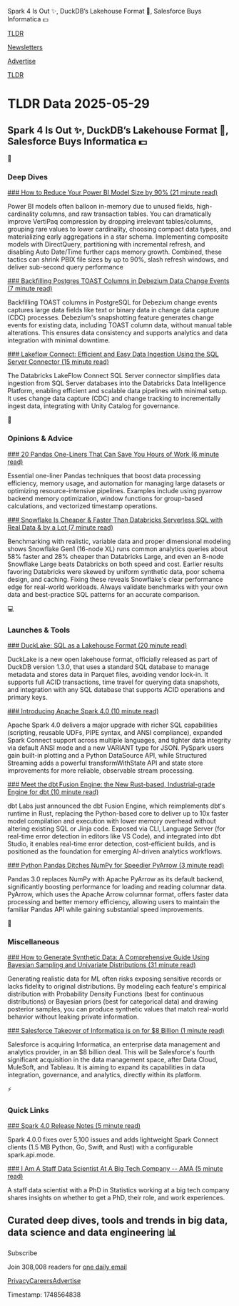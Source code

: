 Spark 4 Is Out ✨, DuckDB’s Lakehouse Format 🦆, Salesforce Buys Informatica 💵

[TLDR](/)

[Newsletters](/newsletters)

[Advertise](https://advertise.tldr.tech/)

[TLDR](/)

# TLDR Data 2025-05-29

## Spark 4 Is Out ✨, DuckDB’s Lakehouse Format 🦆, Salesforce Buys Informatica 💵

📱

### Deep Dives

[### How to Reduce Your Power BI Model Size by 90% (21 minute read)](https://towardsdatascience.com/how-to-reduce-your-power-bi-model-size-by-90/?utm_source=tldrdata)

Power BI models often balloon in-memory due to unused fields, high-cardinality columns, and raw transaction tables. You can dramatically improve VertiPaq compression by dropping irrelevant tables/columns, grouping rare values to lower cardinality, choosing compact data types, and materializing early aggregations in a star schema. Implementing composite models with DirectQuery, partitioning with incremental refresh, and disabling Auto Date/Time further caps memory growth. Combined, these tactics can shrink PBIX file sizes by up to 90%, slash refresh windows, and deliver sub-second query performance

[### Backfilling Postgres TOAST Columns in Debezium Data Change Events (7 minute read)](https://www.morling.dev/blog/backfilling-postgres-toast-columns-debezium-change-events/?utm_source=tldrdata)

Backfilling TOAST columns in PostgreSQL for Debezium change events captures large data fields like text or binary data in change data capture (CDC) processes. Debezium's snapshotting feature generates change events for existing data, including TOAST column data, without manual table alterations. This ensures data consistency and supports analytics and data integration with minimal downtime.

[### Lakeflow Connect: Efficient and Easy Data Ingestion Using the SQL Server Connector (15 minute read)](https://www.databricks.com/blog/lakeflow-connect-efficient-and-easy-data-ingestion-using-sql-server-connector?utm_source=tldrdata)

The Databricks LakeFlow Connect SQL Server connector simplifies data ingestion from SQL Server databases into the Databricks Data Intelligence Platform, enabling efficient and scalable data pipelines with minimal setup. It uses change data capture (CDC) and change tracking to incrementally ingest data, integrating with Unity Catalog for governance.

🚀

### Opinions & Advice

[### 20 Pandas One-Liners That Can Save You Hours of Work (6 minute read)](https://www.nb-data.com/p/20-pandas-one-liners-that-can-save?utm_source=tldrdata)

Essential one-liner Pandas techniques that boost data processing efficiency, memory usage, and automation for managing large datasets or optimizing resource-intensive pipelines. Examples include using pyarrow backend memory optimization, window functions for group-based calculations, and vectorized timestamp operations.

[### Snowflake Is Cheaper & Faster Than Databricks Serverless SQL with Real Data & by a Lot (7 minute read)](https://medium.com/@nickakincilar/snowflake-is-cheaper-faster-than-databricks-serverless-with-real-data-by-a-lot-dc2fe021838a?utm_source=tldrdata)

Benchmarking with realistic, variable data and proper dimensional modeling shows Snowflake Gen1 (16-node XL) runs common analytics queries about 58% faster and 28% cheaper than Databricks Large, and even an 8-node Snowflake Large beats Databricks on both speed and cost. Earlier results favoring Databricks were skewed by uniform synthetic data, poor schema design, and caching. Fixing these reveals Snowflake's clear performance edge for real-world workloads. Always validate benchmarks with your own data and best-practice SQL patterns for an accurate comparison.

💻

### Launches & Tools

[### DuckLake: SQL as a Lakehouse Format (20 minute read)](https://duckdb.org/2025/05/27/ducklake.html?utm_source=tldrdata)

DuckLake is a new open lakehouse format, officially released as part of DuckDB version 1.3.0, that uses a standard SQL database to manage metadata and stores data in Parquet files, avoiding vendor lock-in. It supports full ACID transactions, time travel for querying data snapshots, and integration with any SQL database that supports ACID operations and primary keys.

[### Introducing Apache Spark 4.0 (10 minute read)](https://www.databricks.com/blog/introducing-apache-spark-40?utm_source=tldrdata)

Apache Spark 4.0 delivers a major upgrade with richer SQL capabilities (scripting, reusable UDFs, PIPE syntax, and ANSI compliance), expanded Spark Connect support across multiple languages, and tighter data integrity via default ANSI mode and a new VARIANT type for JSON. PySpark users gain built-in plotting and a Python DataSource API, while Structured Streaming adds a powerful transformWithState API and state store improvements for more reliable, observable stream processing.

[### Meet the dbt Fusion Engine: the New Rust-based, Industrial-grade Engine for dbt (10 minute read)](https://docs.getdbt.com/blog/dbt-fusion-engine?utm_source=tldrdata)

dbt Labs just announced the dbt Fusion Engine, which reimplements dbt's runtime in Rust, replacing the Python-based core to deliver up to 10x faster model compilation and execution with lower memory overhead without altering existing SQL or Jinja code. Exposed via CLI, Language Server (for real-time error detection in editors like VS Code), and integrated into dbt Studio, it enables real-time error detection, cost-efficient builds, and is positioned as the foundation for emerging AI-driven analytics workflows.

[### Python Pandas Ditches NumPy for Speedier PyArrow (3 minute read)](https://thenewstack.io/python-pandas-ditches-numpy-for-speedier-pyarrow/?utm_source=tldrdata)

Pandas 3.0 replaces NumPy with Apache PyArrow as its default backend, significantly boosting performance for loading and reading columnar data. PyArrow, which uses the Apache Arrow columnar format, offers faster data processing and better memory efficiency, allowing users to maintain the familiar Pandas API while gaining substantial speed improvements.

🎁

### Miscellaneous

[### How to Generate Synthetic Data: A Comprehensive Guide Using Bayesian Sampling and Univariate Distributions (31 minute read)](https://towardsdatascience.com/how-to-generate-synthetic-data-a-comprehensive-guide-using-bayesian-sampling-and-univariate-distributions/?utm_source=tldrdata)

Generating realistic data for ML often risks exposing sensitive records or lacks fidelity to original distributions. By modeling each feature's empirical distribution with Probability Density Functions (best for continuous distributions) or Bayesian priors (best for categorical data) and drawing posterior samples, you can produce synthetic values that match real-world behavior without leaking private information.

[### Salesforce Takeover of Informatica is on for $8 Billion (1 minute read)](https://www.theregister.com/2025/05/27/salesforce_snaps_up_informatica_for/?utm_source=tldrdata)

Salesforce is acquiring Informatica, an enterprise data management and analytics provider, in an $8 billion deal. This will be Salesforce's fourth significant acquisition in the data management space, after Data Cloud, MuleSoft, and Tableau. It is aiming to expand its capabilities in data integration, governance, and analytics, directly within its platform.

⚡️

### Quick Links

[### Spark 4.0 Release Notes (5 minute read)](https://spark.apache.org/releases/spark-release-4-0-0.html?utm_source=tldrdata)

Spark 4.0.0 fixes over 5,100 issues and adds lightweight Spark Connect clients (1.5 MB Python, Go, Swift, and Rust) with a configurable spark.api.mode.

[### I Am A Staff Data Scientist At A Big Tech Company -- AMA (5 minute read)](https://www.reddit.com/r/datascience/comments/1kjjb32/i_am_a_staff_data_scientist_at_a_big_tech_company/?utm_source=tldrdata)

A staff data scientist with a PhD in Statistics working at a big tech company shares insights on whether to get a PhD, their role, and work experiences.

## Curated deep dives, tools and trends in big data, data science and data engineering 📊

Subscribe

Join 308,008 readers for [one daily email](/api/latest/data)

[Privacy](/privacy)[Careers](https://jobs.ashbyhq.com/tldr.tech)[Advertise](/data/advertise)

Timestamp: 1748564838